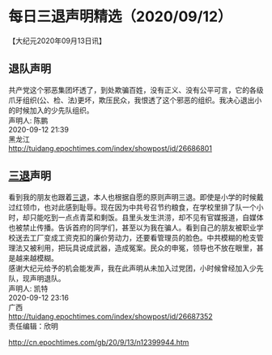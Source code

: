 # 每日三退声明精选（2020/09/12）
  
  
【大纪元2020年09月13日讯】  
## 退队声明  
共产党这个邪恶集团坏透了，到处欺骗百姓，没有正义、没有公平可言，它的各级爪牙组织(公、检、法)更坏，欺压民众，我恨透了这个邪恶的组织。我决心退出小的时候加入的少先队组织。  
声明人: 陈鹏  
2020-09-12 21:39  
黑龙江  
http://tuidang.epochtimes.com/index/showpost/id/26686801  
## <a href="http://cn.epochtimes.com/gb/tag/%E4%B8%89%E9%80%80.html">三退</a>声明  
看到我的朋友也跟着<a href="http://cn.epochtimes.com/gb/tag/%E4%B8%89%E9%80%80.html">三退</a>，本人也根据自愿的原则声明三退。即使是小学的时候戴过红领巾，也对此感到耻辱。现在因为中共号召节约粮食，在学校里排了队一个小时，却只能吃到一点点青菜和剩饭。县里头发生洪涝，却不见有官媒报道，自媒体也被禁止传播。告诉首府的同学们，甚至以为我在骗人。看到自己的朋友被职业学校送去工厂变成工资克扣的廉价劳动力，还要看管理员的脸色。中共模糊的枪支管理法又被利用，把玩具说成武器，造成冤案。民众的申冤，领导也不放在眼里，甚是越来越模糊。  
感谢大纪元给予的机会能发声，我在此声明从未加入过党团，小时候曾经加入少先队，现声明退队。  
声明人: 凯特  
2020-09-12 23:16  
广西  
http://tuidang.epochtimes.com/index/showpost/id/26687352  
责任编辑：欣明  
  
  
  
http://cn.epochtimes.com/gb/20/9/13/n12399944.htm
